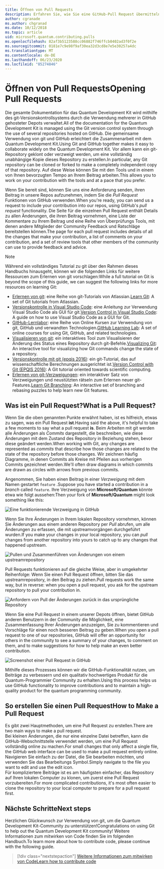 ```yaml
---
title: Öffnen von Pull Requests
description: Erfahren Sie, wie Sie eine GitHub-Pull Request übermitteln, wenn Sie bereit sind, Code oder Dokumentation für die Microsoft Quantum Development Kit beizutragen.
author: cgranade
ms.author: chgranad
ms.date: 10/12/2018
ms.topic: article
uid: microsoft.quantum.contributing.pulls
ms.openlocfilehash: 82af3b5123588cc06882f746ffcb0402ad3f0f2e
ms.sourcegitcommit: 0181e7c9e98f9af30ea32d3cd8e7e5e30257a4dc
ms.translationtype: MT
ms.contentlocale: de-DE
ms.lasthandoff: 06/23/2020
ms.locfileid: "85274846"
---
```

# <a name="opening-pull-requests"></a><span data-ttu-id="062f3-103">Öffnen von Pull Requests</span><span class="sxs-lookup"><span data-stu-id="062f3-103">Opening Pull Requests</span></span> #

<span data-ttu-id="062f3-104">Die gesamte Dokumentation für das Quantum Development Kit wird mithilfe des git-Versionskontrollsystems durch die Verwendung mehrerer in GitHub gehosteter Depots verwaltet.</span><span class="sxs-lookup"><span data-stu-id="062f3-104">All of the documentation for the Quantum Development Kit is managed using the Git version control system through the use of several repositories hosted on GitHub.</span></span>
<span data-ttu-id="062f3-105">Die gemeinsame Verwendung von git und GitHub erleichtert die Zusammenarbeit mit dem Quantum Development Kit.</span><span class="sxs-lookup"><span data-stu-id="062f3-105">Using Git and GitHub together makes it easy to collaborate widely on the Quantum Development Kit.</span></span>
<span data-ttu-id="062f3-106">Vor allem kann ein git-Repository geklont oder verzweigt werden, um eine vollständig unabhängige Kopie dieses Repository zu erstellen.</span><span class="sxs-lookup"><span data-stu-id="062f3-106">In particular, any Git repository can be cloned or forked to make a completely independent copy of that repository.</span></span>
<span data-ttu-id="062f3-107">Auf diese Weise können Sie mit den Tools und in einem von Ihnen bevorzugten Tempo an Ihrem Beitrag arbeiten.</span><span class="sxs-lookup"><span data-stu-id="062f3-107">This allows you to work on your contribution with the tools and at a pace that you prefer.</span></span>

<span data-ttu-id="062f3-108">Wenn Sie bereit sind, können Sie uns eine Anforderung senden, ihren Beitrag in unsere Repos aufzunehmen, indem Sie die _Pull Request_ Funktionen von GitHub verwenden.</span><span class="sxs-lookup"><span data-stu-id="062f3-108">When you're ready, you can send us a request to include your contribution into our repos, using GitHub's _pull request_ functionality.</span></span>
<span data-ttu-id="062f3-109">Die Seite für die einzelnen Pull Request enthält Details zu allen Änderungen, die ihren Beitrag vornehmen, eine Liste der Kommentare zu Ihrem Beitrag und eine Reihe von Überprüfungs Tools, mit denen andere Mitglieder der Community Feedback und Ratschläge bereitstellen können.</span><span class="sxs-lookup"><span data-stu-id="062f3-109">The page for each pull request includes details of all the changes that make your contribution, a list of comments on your contribution, and a set of review tools that other members of the community can use to provide feedback and advice.</span></span>

> [!NOTE]
> <span data-ttu-id="062f3-110">Während ein vollständiges Tutorial zu git über den Rahmen dieses Handbuchs hinausgeht, können wir die folgenden Links für weitere Ressourcen zum Erlernen von git vorschlagen:</span><span class="sxs-lookup"><span data-stu-id="062f3-110">While a full tutorial on Git is beyond the scope of this guide, we can suggest the following links for more resources on learning Git:</span></span>
>
> - <span data-ttu-id="062f3-111">[Erlernen von git](https://www.atlassian.com/git): eine Reihe von git-Tutorials von Atlassian.</span><span class="sxs-lookup"><span data-stu-id="062f3-111">[Learn Git](https://www.atlassian.com/git): A set of Git tutorials from Atlassian.</span></span>
> - <span data-ttu-id="062f3-112">[Versionskontrolle in Visual Studio Code](https://code.visualstudio.com/docs/editor/versioncontrol): eine Anleitung zur Verwendung Visual Studio Code als GUI für git.</span><span class="sxs-lookup"><span data-stu-id="062f3-112">[Version Control in Visual Studio Code](https://code.visualstudio.com/docs/editor/versioncontrol): A guide on how to use Visual Studio Code as a GUI for Git.</span></span>
> - <span data-ttu-id="062f3-113">[GitHub-Lernlabor](https://lab.github.com/): eine Reihe von Online Kursen zur Verwendung von git, GitHub und verwandten Technologien.</span><span class="sxs-lookup"><span data-stu-id="062f3-113">[GitHub Learning Lab](https://lab.github.com/): A set of online courses for using Git, GitHub, and related technologies.</span></span>
> - <span data-ttu-id="062f3-114">[Visualisieren von git](https://git-school.github.io/visualizing-git/): ein interaktives Tool zum Visualisieren der Änderung des Status eines Repository durch git-Befehle.</span><span class="sxs-lookup"><span data-stu-id="062f3-114">[Visualizing Git](https://git-school.github.io/visualizing-git/): An interactive tool for visualizing how Git commands change the state of a repository.</span></span>
> - <span data-ttu-id="062f3-115">[Versionskontrolle mit git (epqis 2016)](https://nbviewer.jupyter.org/github/QuinnPhys/PythonWorkshop-science/blob/master/lecture-1-scicomp-tools-part1.ipynb#Version-Control-with-Git-(50-Minutes)): ein git-Tutorial, das auf wissenschaftliche Berechnungen ausgerichtet ist.</span><span class="sxs-lookup"><span data-stu-id="062f3-115">[Version Control with Git (EPQIS 2016)](https://nbviewer.jupyter.org/github/QuinnPhys/PythonWorkshop-science/blob/master/lecture-1-scicomp-tools-part1.ipynb#Version-Control-with-Git-(50-Minutes)): A Git tutorial oriented towards scientific computing.</span></span>
> - <span data-ttu-id="062f3-116">[Erlernen von git-Verzweigungen](https://learngitbranching.js.org/): ein interaktiver Satz von Verzweigungen und neustützten rätseln zum Erlernen neuer git-Features.</span><span class="sxs-lookup"><span data-stu-id="062f3-116">[Learn Git Branching](https://learngitbranching.js.org/): An interactive set of branching and rebasing puzzles to help learn new Git features.</span></span>

## <a name="what-is-a-pull-request"></a><span data-ttu-id="062f3-117">Was ist ein Pull Request?</span><span class="sxs-lookup"><span data-stu-id="062f3-117">What is a Pull Request?</span></span> ##

<span data-ttu-id="062f3-118">Wenn Sie die oben genannten Punkte erwähnt haben, ist es hilfreich, etwas zu sagen, was ein Pull Request **ist**.</span><span class="sxs-lookup"><span data-stu-id="062f3-118">Having said the above, it's helpful to take a few moments to say what a pull request **is**.</span></span>
<span data-ttu-id="062f3-119">Beim Arbeiten mit git werden alle Änderungen als _Commits_ dargestellt, die beschreiben, wie diese Änderungen mit dem Zustand des Repository in Beziehung stehen, bevor diese geändert werden.</span><span class="sxs-lookup"><span data-stu-id="062f3-119">When working with Git, any changes are represented as _commits_ that describe how those changes are related to the state of the repository before those changes.</span></span>
<span data-ttu-id="062f3-120">Wir zeichnen häufig Diagramme, in denen Commits als Kreise mit Pfeilen aus vorherigen Commits gezeichnet werden.</span><span class="sxs-lookup"><span data-stu-id="062f3-120">We'll often draw diagrams in which commits are drawn as circles with arrows from previous commits.</span></span>

<span data-ttu-id="062f3-121">Angenommen, Sie haben einen Beitrag in einer _Verzweigung_ mit dem Namen gestartet `feature` .</span><span class="sxs-lookup"><span data-stu-id="062f3-121">Suppose you have started a contribution in a _branch_ called `feature`.</span></span>
<span data-ttu-id="062f3-122">Ihre Verzweigung von **Microsoft/Quantum** könnte etwa wie folgt aussehen:</span><span class="sxs-lookup"><span data-stu-id="062f3-122">Then your fork of **Microsoft/Quantum** might look something like this:</span></span>

![Eine funktionierende Verzweigung in GitHub](~/media/git-workflow-step0.png)

<span data-ttu-id="062f3-124">Wenn Sie Ihre Änderungen in Ihrem lokalen Repository vornehmen, können Sie Änderungen aus einem anderen Repository per _Pull_ abrufen, um alle Änderungen zu erfassen, die mit upstreamvorgängen durchgeführt wurden.</span><span class="sxs-lookup"><span data-stu-id="062f3-124">If you make your changes in your local repository, you can _pull_ changes from another repository into yours to catch up to any changes that happened upstream.</span></span>

![Pullen und Zusammenführen von Änderungen von einem upstreamrepository](~/media/git-workflow-step1.png)

<span data-ttu-id="062f3-126">Pull Requests funktionieren auf die gleiche Weise, aber in umgekehrter Reihenfolge: Wenn Sie einen Pull Request öffnen, bitten Sie das upstreamrepository, in den Beitrag zu ziehen.</span><span class="sxs-lookup"><span data-stu-id="062f3-126">Pull requests work the same way, but in reverse: when you open a pull request, you ask for the upstream repository to pull your contribution in.</span></span>

![Anfordern von Pull der Änderungen zurück in das ursprüngliche Repository](~/media/git-workflow-step2.png)

<span data-ttu-id="062f3-128">Wenn Sie eine Pull Request in einem unserer Depots öffnen, bietet GitHub anderen Benutzern in der Community die Möglichkeit, eine Zusammenfassung Ihrer Änderungen anzuzeigen, Sie zu kommentieren und Vorschläge für einen noch besseren Beitrag zu geben.</span><span class="sxs-lookup"><span data-stu-id="062f3-128">When you open a pull request to one of our repositories, GitHub will offer an opportunity for others in the community to see a summary of your changes, to comment on them, and to make suggestions for how to help make an even better contribution.</span></span>

![Screenshot einer Pull Request in GitHub](~/media/pull-request-header.png)

<span data-ttu-id="062f3-130">Mithilfe dieses Prozesses können wir die GitHub-Funktionalität nutzen, um Beiträge zu verbessern und ein qualitativ hochwertiges Produkt für die Quantum-Programmier Community zu erhalten.</span><span class="sxs-lookup"><span data-stu-id="062f3-130">Using this process helps us use GitHub functionality to improve contributions and to maintain a high-quality product for the quantum programming community.</span></span>

## <a name="how-to-make-a-pull-request"></a><span data-ttu-id="062f3-131">So erstellen Sie einen Pull Request</span><span class="sxs-lookup"><span data-stu-id="062f3-131">How to Make a Pull Request</span></span> ##

<span data-ttu-id="062f3-132">Es gibt zwei Hauptmethoden, um eine Pull Request zu erstellen.</span><span class="sxs-lookup"><span data-stu-id="062f3-132">There are two main ways to make a pull request.</span></span>  
<span data-ttu-id="062f3-133">Bei kleinen Änderungen, die nur eine einzelne Datei betreffen, kann die GitHub-Webschnittstelle verwendet werden, um eine Pull Request vollständig online zu machen.</span><span class="sxs-lookup"><span data-stu-id="062f3-133">For small changes that only affect a single file, the GitHub web interface can be used to make a pull request entirely online.</span></span> <span data-ttu-id="062f3-134">Navigieren Sie einfach zu der Datei, die Sie bearbeiten möchten, und verwenden Sie das Bearbeitungs Symbol.</span><span class="sxs-lookup"><span data-stu-id="062f3-134">Simply navigate to the file you want to edit and use the edit icon.</span></span>  
<span data-ttu-id="062f3-135">Für kompliziertere Beiträge ist es am häufigsten einfacher, das Repository auf Ihren lokalen Computer zu klonen, um zuerst eine Pull Request vorzubereiten.</span><span class="sxs-lookup"><span data-stu-id="062f3-135">For more complicated contributions, it's most often easier to clone the repository to your local computer to prepare for a pull request first.</span></span>

<!--
### Using the Web Interface ###

**TODO**

### Command-Line and GitHub Flow ###

Most of the time, it's easier to prepare a pull request on your own computer; that makes it easier to work incrementally, and to test your changes.
If you haven't already done so, the first step is to _fork_ the repository that you'd like to contribute to.
Forking makes a complete clone of the original repository, but under your GitHub account instead of under [Microsoft](http://github.com/Microsoft/) or [MicrosoftDocs](http://github.com/MicrosoftDocs/).
This way, you can edit your personal fork to your heart's content before making a pull request for your work.

**TODO: pick up here**

## Code Review and Etiquette ##

**TODO: PR ettiquette, reviews, etc.**

-->

## <a name="next-steps"></a><span data-ttu-id="062f3-136">Nächste Schritte</span><span class="sxs-lookup"><span data-stu-id="062f3-136">Next steps</span></span> ##

<span data-ttu-id="062f3-137">Herzlichen Glückwunsch zur Verwendung von git, um die Quantum Development Kit-Community zu unterstützen!</span><span class="sxs-lookup"><span data-stu-id="062f3-137">Congratulations on using Git to help out the Quantum Development Kit community!</span></span>
<span data-ttu-id="062f3-138">Weitere Informationen zum mitwirken von Code finden Sie im folgenden Handbuch.</span><span class="sxs-lookup"><span data-stu-id="062f3-138">To learn more about how to contribute code, please continue with the following guide.</span></span>

> [!div class="nextstepaction"]
> [<span data-ttu-id="062f3-139">Weitere Informationen zum mitwirken von Code</span><span class="sxs-lookup"><span data-stu-id="062f3-139">Learn how to contribute code</span></span>](xref:microsoft.quantum.contributing.code)
